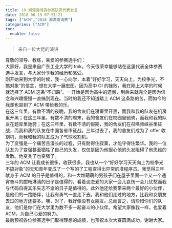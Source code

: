 ```yaml
---
title: 18 湘潭邀请赛参赛队员代表发言
date: 2018-06-15 07:51:21
tags: ["ACM","2018 湘潭邀请赛"]
categories: ["ACM"]
toc:
  enable: false
---
```


> 来自一位大佬的演讲

尊敬的领导、教练，亲爱的参赛选手们：  
大家好，我是来自广东工业大学的 tmk。今天很荣幸能够站在这里代表全体参赛选手发言，与大家分享我的经历和感受。  
刚开始来到大学的时候，我一心向学，本着“好好学习，天天向上，为校争光，不搞对象”的信念，想在大学一展宏图。因为高中 OI 的挫败，我在刚上大学的时候就选择了 ACM 这条“不归路”。一开始是因为高中的遗憾，到后来就完全是因为信念和兴趣慢慢一直搞到现在。当时的我还不知道踏上 ACM 这条路的苦，而如今的我却也尝到了 ACM 带给我的乐。  
在这三年里，有数不清的夜晚，我的舍友们在寝室里开黑，而我和我的队友在机房里开黑；在这三年里，有数不清的周末，我的舍友们在校园里驰骋，而我和我的队友在题库里驰骋；在这三年里，有数不清的假期，我的舍友们在召唤师峡谷里征战，而我和我的队友在中国各省市征战。三年过去了，我的舍友们成为了 offer 收割机，而我和我的队友成为了气球收割机。  
为了变强是一个痛苦且漫长的过程，只有耐得住寂寞，才能守得住繁华。我的一位队友为了变强甚至牺牲了自己的头发，仅仅是因为他担心他的头发阻碍了他思维的发散。他变秃了也变强了。  
三年的 ACM 让我成长很多，收获很多。我也从一个“好好学习天天向上为校争光不搞对象”的无知青年变成了一个写的了工程查得出异常的准程序员。我觉得三年献身于 ACM 的日子是值得的，和一大堆萌萌的男孩子们在屋子里面一个又一个通宵奋斗的酣畅淋漓的日子是值得的，看着谈恋爱的大家一会儿哀伤一会儿忧愁而我与代码自得其乐矢志不渝的日子是值得的。此外他还给我带来两个最好的小伙伴，是他们的一路陪伴，让我有勇气一直走下去。我和他们走过的地方，比我和女朋友去过的地方还要多。噢，对了，我好像没有女朋友。总而言之，请珍惜你们的队友，他们是你们在大学里为数不多一起奋斗的小伙伴。希望大家像我一样，也爱着 ACM，为自己心爱的努力。  
最后预祝各位参赛选手们取得理想的成绩，也预祝本次大赛圆满成功。谢谢大家。  
